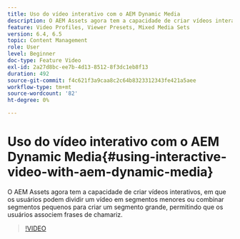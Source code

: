 ```yaml
---
title: Uso do vídeo interativo com o AEM Dynamic Media
description: O AEM Assets agora tem a capacidade de criar vídeos interativos, em que os usuários podem dividir um vídeo em segmentos menores ou combinar segmentos pequenos para criar um segmento grande, permitindo que os usuários associem frases de chamariz.
feature: Video Profiles, Viewer Presets, Mixed Media Sets
version: 6.4, 6.5
topic: Content Management
role: User
level: Beginner
doc-type: Feature Video
exl-id: 2a27d8bc-ee7b-4d13-8512-8f3dc1eb8f13
duration: 492
source-git-commit: f4c621f3a9caa8c2c64b8323312343fe421a5aee
workflow-type: tm+mt
source-wordcount: '82'
ht-degree: 0%

---
```


# Uso do vídeo interativo com o AEM Dynamic Media{#using-interactive-video-with-aem-dynamic-media}

O AEM Assets agora tem a capacidade de criar vídeos interativos, em que os usuários podem dividir um vídeo em segmentos menores ou combinar segmentos pequenos para criar um segmento grande, permitindo que os usuários associem frases de chamariz.

>[!VIDEO](https://video.tv.adobe.com/v/16516?quality=12&learn=on)
